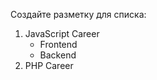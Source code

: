 Создайте разметку для списка:

<div class="hexlet-basics-example my-3">
  <ol class="m-0">
    <li>JavaScript Career
      <ul>
        <li>Frontend</li>
        <li>Backend</li>
      </ul>
    </li>
    <li>PHP Career</li>
  </ol>
</div>
